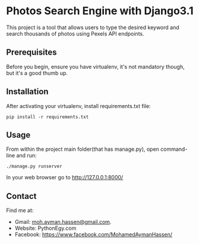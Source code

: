 # Photos Search Engine with Django3.1

This project is a tool that allows users to type the desired keyword and search thousands of photos using Pexels API endpoints.

## Prerequisites
Before you begin, ensure you have virtualenv, it's not mandatory though, but it's a good thumb up.

## Installation
After activating your virtualenv, install requirements.txt file:
```
pip install -r requirements.txt
```

## Usage
From within the project main folder(that has manage.py), open command-line and run:
```
./manage.py runserver
```
In your web browser go to http://127.0.0.1:8000/

## Contact
Find me at:
* Gmail: moh.ayman.hassen@gmail.com.
* Website: PythonEgy.com
* Facebook: https://www.facebook.com/MohamedAymanHassen/
